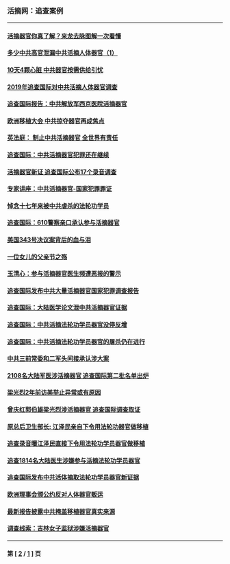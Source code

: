 ### 活摘网：追查案例
---
#### [活摘器官你真了解？来龙去脉图解一次看懂](../../pages/nf5880/n13013820.md?12020430) 
#### [多少中共高官泄漏中共活摘人体器官（1）](../../pages/nf5880/n12671234.md?12020430) 
#### [10天4颗心脏 中共器官按需供给引忧](../../pages/nf5880/n12326366.md?12020430) 
#### [2019年追查国际对中共活摘人体器官调查](../../pages/nf5880/n11917733.md?12020430) 
#### [追查国际报告：中共解放军西京医院活摘器官](../../pages/nf5880/n11838359.md?12020430) 
#### [欧洲移植大会 中共掠夺器官再成焦点](../../pages/nf5880/n11538883.md?12020430) 
#### [英法庭： 制止中共活摘器官 全世界有责任](../../pages/nf5880/n11330691.md?12020430) 
#### [追查国际：中共活摘器官犯罪还在继续](../../pages/nf5880/n11218301.md?12020430) 
#### [活摘器官新证 追查国际公布17个录音调查](../../pages/nf5880/n10897744.md?12020430) 
#### [专家讲座：中共活摘器官-国家犯罪罪证](../../pages/nf5880/n8828153.md?12020430) 
#### [悼念十七年来被中共虐杀的法轮功学员](../../pages/nf5880/n8124823.md?12020430) 
#### [追查国际：610警察亲口承认参与活摘器官](../../pages/nf5880/n8109067.md?12020430) 
#### [美国343号决议案背后的血与泪](../../pages/nf5880/n8020684.md?12020430) 
#### [一位女儿的父亲节之殇](../../pages/nf5880/n8014122.md?12020430) 
#### [玉清心：参与活摘器官医生频遭恶报的警示](../../pages/nf5880/n4637546.md?12020430) 
#### [追查国际发布中共大量活摘器官国家犯罪调查报告](../../pages/nf5880/n4613428.md?12020430) 
#### [追查国际：大陆医学论文泄中共活摘器官证据](../../pages/nf5880/n4608794.md?12020430) 
#### [追查国际：中共活摘法轮功学员器官没停反增](../../pages/nf5880/n4584075.md?12020430) 
#### [追查国际：中共活摘法轮功学员器官的屠杀仍在进行](../../pages/nf5880/n4299154.md?12020430) 
#### [中共三前常委和二军头间接承认涉大案](../../pages/nf5880/n4286244.md?12020430) 
#### [2108名大陆军医涉活摘器官 追查国际第二批名单出炉](../../pages/nf5880/n4284769.md?12020430) 
#### [梁光烈2年前访美举止异常或有原因](../../pages/nf5880/n4279686.md?12020430) 
#### [曾庆红郭伯雄梁光烈涉活摘器官 追查国际调查取证](../../pages/nf5880/n4278462.md?12020430) 
#### [原总后卫生部长: 江泽民亲自下令用法轮功器官做移植](../../pages/nf5880/n4263864.md?12020430) 
#### [追查录音曝江泽民直接下令用法轮功学员器官做移植](../../pages/nf5880/n4261268.md?12020430) 
#### [追查1814名大陆医生涉嫌参与活摘法轮功学员器官](../../pages/nf5880/n4259055.md?12020430) 
#### [追查国际发布中共活体摘取法轮功学员器官新证据](../../pages/nf5880/n4258255.md?12020430) 
#### [欧洲理事会颁公约反对人体器官贩运](../../pages/nf5880/n4206955.md?12020430) 
#### [最新报告披露中共掩盖移植器官真实来源](../../pages/nf5880/n4140084.md?12020430) 
#### [调查线索：吉林女子监狱涉嫌活摘器官](../../pages/nf5880/n4044366.md?12020430) 

---
#### 第 [ [2](./2.md?12020430) / [1](./1.md?12020430) ] 页
